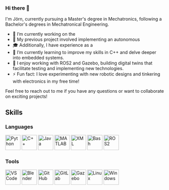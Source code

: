 ### Hi there 👋
I'm Jörn, currently pursuing a Master's degree in Mechatronics, following a Bachelor's degrees in Mechatronical Engineering. 

- 🔭 I’m currently working on the 
- 🔬 My previous project involved implementing an autonomous 
- 🎓 Additionally, I have experience as a 
- 🌱 I’m currently learning to improve my skills in C++ and delve deeper into embedded systems.
- 💬 I enjoy working with ROS2 and Gazebo, building digital twins that facilitate testing and implementing new technologies.
- ⚡ Fun fact: I love experimenting with new robotic designs and tinkering with electronics in my free time!

Feel free to reach out to me if you have any questions or want to collaborate on exciting projects!

## Skills

### Languages
<p>
  <img src="https://img.icons8.com/color/48/000000/python.png" alt="Python" height="48"/>
  <img src="https://img.icons8.com/color/48/000000/c-plus-plus-logo.png" alt="C++" height="48"/>
  <img src="https://img.icons8.com/color/48/000000/java-coffee-cup-logo.png" alt="Java" height="48"/>
  <img src="https://img.icons8.com/fluency/48/000000/matlab.png" alt="MATLAB" height="48"/>
  <img src="https://cdn.iconscout.com/icon/free/png-256/free-xml-file-2330558-1950399.png?f=webp" alt="XML" height="48"/>
  <img src="https://img.icons8.com/plasticine/100/000000/bash.png" alt="Bash" height="48"/>
  <img src="https://github.com/Zerquer/Zerquer/assets/73582878/01d760d5-a9ad-4ef1-b14f-c99fc580e0eb" alt="ROS2" height="48"/>
</p>


### Tools
<p>
  <img src="https://img.icons8.com/fluent/48/000000/visual-studio-code-2019.png" alt="VS Code" height="48"/>
  <img src="https://img.icons8.com/fluency/48/000000/blender-3d.png" alt="Blender" height="48"/>
  <img src="https://img.icons8.com/color/48/000000/github--v1.png" alt="GitHub" height="48"/>
  <img src="https://img.icons8.com/color/48/000000/gitlab.png" alt="GitLab" height="48"/>
  <img src="https://github.com/Zerquer/Zerquer/assets/73582878/62b55a96-643a-4459-be0a-19bb6f7b956e" alt="Gazebo" height="48"/>
  <img src="https://img.icons8.com/color/48/000000/linux.png" alt="Linux" height="48"/>
  <img src="https://img.icons8.com/color/48/000000/windows-10.png" alt="Windows" height="48"/>
</p>

<!---
### Python Libraries
<p>
  <img src="https://numpy.org/doc/stable/_static/numpylogo.svg" alt="NumPy" height="48"/>
  <img src="https://pandas.pydata.org/static/img/pandas.svg" alt="Pandas" height="48"/>
  <img src="https://upload.wikimedia.org/wikipedia/commons/thumb/0/01/Created_with_Matplotlib-logo.svg/2048px-Created_with_Matplotlib-logo.svg.png" alt="Matplotlib" height="48"/>
  <img src="https://www.statsmodels.org/devel/_images/statsmodels-logo-v2.svg" alt="Statsmodels" height="48"/>  
  <img src="https://studyopedia.com/wp-content/uploads/2023/07/scipy.png" alt="SciPy" height="48"/>
  <img src="https://pytorch.org/assets/images/pytorch-logo.png" alt="PyTorch" height="48"/>
  <img src="https://cdn.hashnode.com/res/hashnode/image/upload/v1657098680857/FoZEEuklb.png?auto=compress,format&format=webp" alt="PyTest" height="48"/>
</p>
--->
